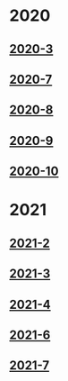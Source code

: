# 2020

 ## [2020-3](/diary/2020/2020-3.md)
 ## [2020-7](/diary/2020/2020-7.md)  
 ## [2020-8](/diary/2020/2020-8.md)
 ## [2020-9](/diary/2020/2020-9.md)
 ## [2020-10](/diary/2020/2020-10.md)

# 2021   
 
 ## [2021-2](/diary/2021/2021-2.md)
 ## [2021-3](/diary/2021/2021-3.md)
 ## [2021-4](/diary/2021/2021-4.md)
 ## [2021-6](/diary/2021/2021-6.md)
 ## [2021-7](/diary/2021/2021-7.md)